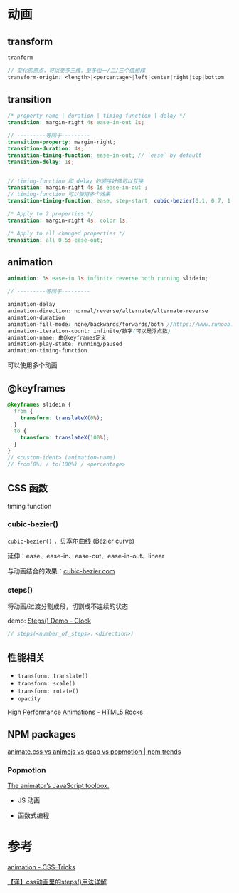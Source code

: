 # 动画

## transform

```scss
tranform

// 变化的原点，可以至多三维，至多由一/二/三个值组成
transform-origin: <length>|<percentage>|left|center|right|top|bottom
```

## transition

```scss
/* property name | duration | timing function | delay */
transition: margin-right 4s ease-in-out 1s;

// ---------等同于---------
transition-property: margin-right;
transition-duration: 4s;
transition-timing-function: ease-in-out; // `ease` by default
transition-delay: 1s;


// timing-function 和 delay 的顺序好像可以互换
transition: margin-right 4s 1s ease-in-out ;
// timing-function 可以使用多个效果
transition-timing-function: ease, step-start, cubic-bezier(0.1, 0.7, 1.0, 0.1)
```

```scss
/* Apply to 2 properties */
transition: margin-right 4s, color 1s;

/* Apply to all changed properties */
transition: all 0.5s ease-out;
```

## animation

```scss
animation: 3s ease-in 1s infinite reverse both running slidein;

// ---------等同于---------

animation-delay
animation-direction: normal/reverse/alternate/alternate-reverse
animation-duration
animation-fill-mode: none/backwards/forwards/both //https://www.runoob.com/cssref/css3-pr-animation-fill-mode.html
animation-iteration-count: infinite/数字(可以是浮点数)
animation-name: 由@keyframes定义
animation-play-state: running/paused
animation-timing-function
```

可以使用多个动画

## @keyframes

```scss
@keyframes slidein {
  from {
    transform: translateX(0%);
  }
  to {
    transform: translateX(100%);
  }
}
// <custom-ident> (animation-name)
// from(0%) / to(100%) / <percentage>
```

## CSS 函数

timing function

### cubic-bezier()

`cubic-bezier()` ，贝塞尔曲线 (Bézier curve)

延伸：ease、ease-in、ease-out、ease-in-out、linear

与动画结合的效果：[cubic-bezier.com](https://cubic-bezier.com/#0,1,1,0)

### steps()

将动画/过渡分割成段，切割成不连续的状态

demo: [Steps() Demo - Clock](https://designmodo.com/demo/stepscss/index.html)

```scss
// steps(<number_of_steps>，<direction>)
```

## 性能相关

- `transform: translate()`
- `transform: scale()`
- `transform: rotate()`
- `opacity`

[High Performance Animations - HTML5 Rocks](https://www.html5rocks.com/en/tutorials/speed/high-performance-animations/)

## NPM packages

[animate.css vs animejs vs gsap vs popmotion | npm trends](https://www.npmtrends.com/animate.css-vs-animejs-vs-gsap-vs-popmotion)

### Popmotion

[The animator’s JavaScript toolbox.](https://popmotion.io/)

- JS 动画

- 函数式编程

# 参考

[animation - CSS-Tricks](https://css-tricks.com/almanac/properties/a/animation/)

[【译】css动画里的steps()用法详解](https://segmentfault.com/a/1190000007042048)

